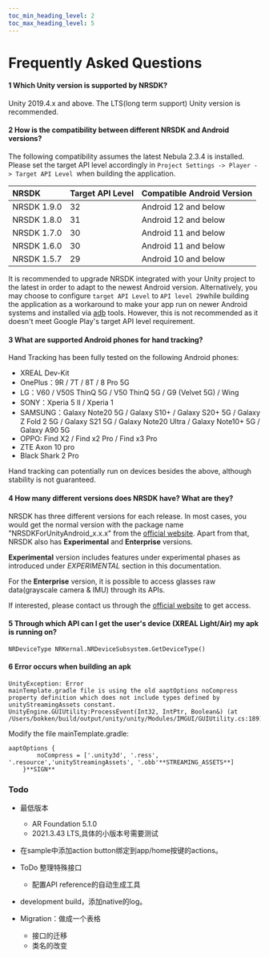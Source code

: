 ```yaml
---
toc_min_heading_level: 2
toc_max_heading_level: 5
---
```

# Frequently Asked Questions

#### **1 Which Unity version is supported by NRSDK?**

Unity 2019.4.x and above. The LTS(long term support) Unity version is recommended.



#### **2 How is the compatibility between different NRSDK and Android versions?**

The following compatibility assumes the latest Nebula 2.3.4 is installed. Please set the target API level accordingly in `Project Settings -> Player -> Target API Level `when building the application.

| NRSDK       | Target API Level | Compatible Android Version |
| :---------- | :--------------- | :------------------------- |
| NRSDK 1.9.0 | 32               | Android 12 and below       |
| NRSDK 1.8.0 | 31               | Android 12 and below       |
| NRSDK 1.7.0 | 30               | Android 11 and below       |
| NRSDK 1.6.0 | 30               | Android 11 and below       |
| NRSDK 1.5.7 | 29               | Android 10 and below       |

It is recommended to upgrade NRSDK integrated with your Unity project to the latest in order to adapt to the newest Android version.  Alternatively, you may choose to configure `target API Level` to `API level 29`while building the application as a workaround to make your app run on newer Android systems and installed via [adb](https://developer.android.com/studio/command-line/adb) tools. However, this is not recommended as it doesn't meet Google Play's target API level requirement.



#### **3 What are supported Android phones for hand tracking?**

Hand Tracking has been fully tested on the following Android phones:

- XREAL Dev-Kit
- OnePlus：9R / 7T / 8T /  8 Pro 5G
- LG：V60 / V50S ThinQ 5G / V50 ThinQ 5G / G9 (Velvet 5G) / Wing
- SONY：Xperia 5 II / Xperia 1
- SAMSUNG：Galaxy Note20 5G / Galaxy S10+ / Galaxy S20+ 5G / Galaxy Z Fold 2 5G / Galaxy S21 5G / Galaxy Note20 Ultra / Galaxy Note10+ 5G / Galaxy A90 5G
- OPPO: Find X2 / Find x2 Pro / Find x3 Pro
- ZTE Axon 10 pro
- Black Shark 2 Pro

Hand tracking can potentially run on devices besides the above, although stability is not guaranteed. 



#### **4 How many different versions does NRSDK have? What are they?**

NRSDK has three different versions for each release. In most cases, you would get the normal version with the package name "NRSDKForUnityAndroid_x.x.x" from the [official website](https://developer.nreal.ai/download). Apart from that, NRSDK also has **Experimental** and **Enterprise** versions. 

**Experimental** version includes features under experimental phases as introduced under *EXPERIMENTAL* section in this documentation.

For the **Enterprise** version, it is possible to access glasses raw data(grayscale camera & IMU) through its APIs. 

If interested, please contact us through the [official website](https://www.nreal.ai/contact-us/) to get access.



#### **5 Through which API can I get the user's device (XREAL Light/Air) my apk is running on?**

```
NRDeviceType NRKernal.NRDeviceSubsystem.GetDeviceType()
```



#### 6 Error occurs when building an apk

```
UnityException: Error
mainTemplate.gradle file is using the old aaptOptions noCompress property definition which does not include types defined by unityStreamingAssets constant.
UnityEngine.GUIUtility:ProcessEvent(Int32, IntPtr, Boolean&) (at /Users/bokken/build/output/unity/unity/Modules/IMGUI/GUIUtility.cs:189)
```

Modify the file mainTemplate.gradle: 

```
aaptOptions {
        noCompress = ['.unity3d', '.ress', '.resource','unityStreamingAssets', '.obb'**STREAMING_ASSETS**]
    }**SIGN**
```


### Todo

* 最低版本
    * AR Foundation 5.1.0
    * 2021.3.43 LTS,具体的小版本号需要测试
    
* 在sample中添加action button绑定到app/home按键的actions。

* ToDo 整理特殊接口
    * 配置API reference的自动生成工具

* development build，添加native的log。

* Migration：做成一个表格
    * 接口的迁移
    * 类名的改变
